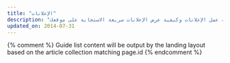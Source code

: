```yaml
---
title: "الإعلانات"
description: "يوفر عرض الإعلانات وسيلة لمطوِّري الويب يمكنهم من خلالها إعداد المحتوى والمواقع مجانًا مع تحقيق عائد مادي. تعرف على آلية عمل الإعلانات وكيفية عرض الإعلانات سريعة الاستجابة على موقعك."
updated_on: 2014-07-31
---
```


{% comment %}
Guide list content will be output by the landing layout based on the article collection matching page.id
{% endcomment %}

